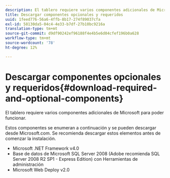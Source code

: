 ```yaml
---
description: El tablero requiere varios componentes adicionales de Microsoft para poder funcionar.
title: Descargar componentes opcionales y requeridos
uuid: 1feed776-56a6-4ffb-8b17-274f89037cfa
exl-id: 58130da5-04c4-4e33-b7df-27b10bc9216a
translation-type: tm+mt
source-git-commit: d9df90242ef96188f4e4b5e6d04cfef196b0a628
workflow-type: tm+mt
source-wordcount: '78'
ht-degree: 12%

---
```


# Descargar componentes opcionales y requeridos{#download-required-and-optional-components}

El tablero requiere varios componentes adicionales de Microsoft para poder funcionar.

Estos componentes se enumeran a continuación y se pueden descargar desde Microsoft.com. Se recomienda descargar estos elementos antes de comenzar la instalación.

* Microsoft .NET Framework v4.0
* Base de datos de Microsoft SQL Server 2008 (Adobe recomienda SQL Server 2008 R2 SP1 - Express Edition) con Herramientas de administración
* Microsoft Web Deploy v2.0
